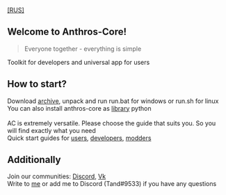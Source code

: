 [[RUS]](https://github.com/Thunder-Light/Anthros-Core/tree/main/src/anthros/docs/rus/main.md)

## Welcome to Anthros-Core!
> Everyone together - everything is simple</br>

Toolkit for developers and universal app for users</br>

## How to start?
Download [archive](https://github.com/Thunder-Light/Anthros-Core/archive/refs/heads/main.zip), unpack and run run.bat for windows or run.sh for linux</br>
You can also install anthros-core as [library](https://pypi.org/project/anthros-core/) python</br>
</br>
AC is extremely versatile. Please choose the guide that suits you. So you will find exactly what you need</br>
Quick start guides for [users](https://github.com/Thunder-Light/Anthros-Core/tree/main/src/anthros/docs/rus/users.md), [developers](https://github.com/Thunder-Light/Anthros-Core/tree/main/src/anthros/docs/rus/developers.md), [modders](https://github.com/Thunder-Light/Anthros-Core/tree/main/src/anthros/docs/rus/modeders.md)

## Additionally
Join our communities: [Discord](https://discord.gg/3zR4Ffa6mX), [Vk](https://vk.com/anthros)</br>
Write to [me](https://vk.com/thunder_light) or add me to Discord (Tand#9533) if you have any questions